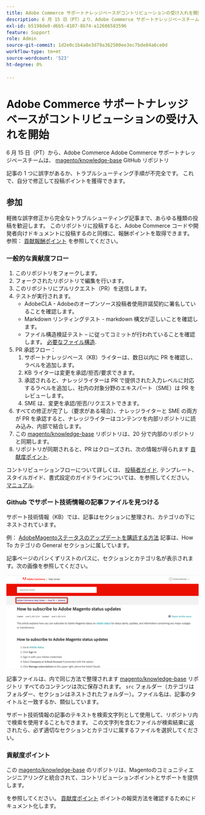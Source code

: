 ```yaml
---
title: Adobe Commerce サポートナレッジベースがコントリビューションの受け入れを開始
description: 6 月 15 日（PT）より、Adobe Commerce サポートナレッジベースチームが、[magento/knowledge-base] （https://github.com/magento/knowledge-base） GitHub リポジトリーを通じて、外部Adobe Commerce コミュニティから直接編集や新しい記事の投稿を受け付け始めます。
exl-id: b5198de0-d6b5-4107-8b74-a12606583596
feature: Support
role: Admin
source-git-commit: 1d2e0c1b4a8e3d79a362500ee3ec7bde84a6ce0d
workflow-type: tm+mt
source-wordcount: '523'
ht-degree: 0%

---
```


# Adobe Commerce サポートナレッジベースがコントリビューションの受け入れを開始

6 月 15 日（PT）から、Adobe Commerce Adobe Commerce サポートナレッジベースチームは、 [magento/knowledge-base](https://github.com/magento/knowledge-base) GitHub リポジトリ

記事の 1 つに誤字があるか、トラブルシューティング手順が不完全です。
これで、自分で修正して投稿ポイントを獲得できます。

## 参加

軽微な誤字修正から完全なトラブルシューティング記事まで、あらゆる種類の投稿を歓迎します。 このリポジトリに投稿すると、Adobe Commerce コードや開発者向けドキュメントに投稿するのと同様に、報酬ポイントを取得できます。 参照： [貢献報酬ポイント](https://github.com/magento/knowledge-base/blob/main/docs/contribution-points.md) を参照してください。

### 一般的な貢献度フロー

1. このリポジトリをフォークします。
1. フォークされたリポジトリで編集を行います。
1. このリポジトリにプルリクエスト（PR）を送信します。
1. テストが実行されます。
   * AdobeCLA - Adobeのオープンソース投稿者使用許諾契約に署名していることを確認します。
   * Markdown リンティングテスト - markdown 構文が正しいことを確認します。
   * ファイル構造検証テスト – に従ってコミットが行われていることを確認します。 [必要なファイル構造](https://github.com/magento/knowledge-base/blob/main/.github/CONTRIBUTING.md#file_structure).
1. PR 承認フロー：
   1. サポートナレッジベース（KB）ライターは、数日以内に PR を確認し、ラベルを追加します。
   1. KB ライターは変更を承認/拒否/要求できます。
   1. 承認されると、ナレッジライターは PR で提供された入力レベルに対応するラベルを追加し、社内の対象分野のエキスパート（SME）は PR をレビューします。
   1. SME は、変更を承認/拒否/リクエストできます。
1. すべての修正が完了し（要求がある場合）、ナレッジライターと SME の両方が PR を承認すると、ナレッジライターはコンテンツを内部リポジトリに読み込み、内部で結合します。
1. この [magento/knowledge-base](https://github.com/magento/knowledge-base) リポジトリは、20 分で内部のリポジトリと同期します。
1. リポジトリが同期されると、PR はクローズされ、次の情報が得られます [貢献度ポイント](#contribution-points).

コントリビューションフローについて詳しくは、 [投稿者ガイド](https://github.com/magento/knowledge-base/blob/main/.github/CONTRIBUTING.md).
テンプレート、スタイルガイド、書式設定のガイドラインについては、を参照してください。 [マニュアル](https://github.com/magento/knowledge-base/tree/main/docs).

### Github でサポート技術情報の記事ファイルを見つける

サポート技術情報（KB）では、記事はセクションに整理され、カテゴリの下にネストされています。

例： [AdobeMagentoステータスのアップデートを購読する方法](/help/how-to/general/how-to-subscribe-to-adobe-magento-status-updates.md) 記事は、How To カテゴリの General セクションに属しています。

記事ページのパンくずリストのパスに、セクションとカテゴリ名が表示されます。次の画像を参照してください。

![カテゴリおよびセクションのパンくずリスト](assets/breadcrumbs.png)

記事ファイルは、内で同じ方法で整理されます [magento/knowledge-base](https://github.com/magento/knowledge-base) リポジトリ
すべてのコンテンツは次に保存されます。 `src` フォルダー（カテゴリはフォルダー、セクションはネストされたフォルダー）。ファイル名は、記事のタイトルと一致するか、類似しています。

サポート技術情報の記事のテキストを検索文字列として使用して、リポジトリ内で検索を使用することもできます。 この文字列を含むファイルが検索結果に返されたら、必ず適切なセクションとカテゴリに属するファイルを選択してください。

### 貢献度ポイント

この [magento/knowledge-base](https://github.com/magento/knowledge-base) のリポジトリは、Magentoのコミュニティエンジニアリングと統合されて、コントリビューションポイントとサポートを提供します。

を参照してください。 [貢献度ポイント](https://github.com/magento/knowledge-base/blob/main/docs/contribution-points.md) ポイントの報奨方法を確認するためにドキュメント化します。
